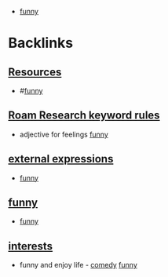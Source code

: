 - [funny](<funny.md>) 

# Backlinks
## [Resources](<Resources.md>)
- #[funny](<funny.md>)

## [Roam Research keyword rules](<Roam Research keyword rules.md>)
- adjective for feelings [funny](<funny.md>)

## [external expressions](<external expressions.md>)
- [funny](<funny.md>)

## [funny](<funny.md>)
- [funny](<funny.md>)

## [interests](<interests.md>)
- funny and enjoy life - [comedy](<comedy.md>) [funny](<funny.md>)

